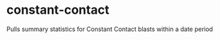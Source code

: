 constant-contact
================

Pulls summary statistics for Constant Contact blasts within a date period
